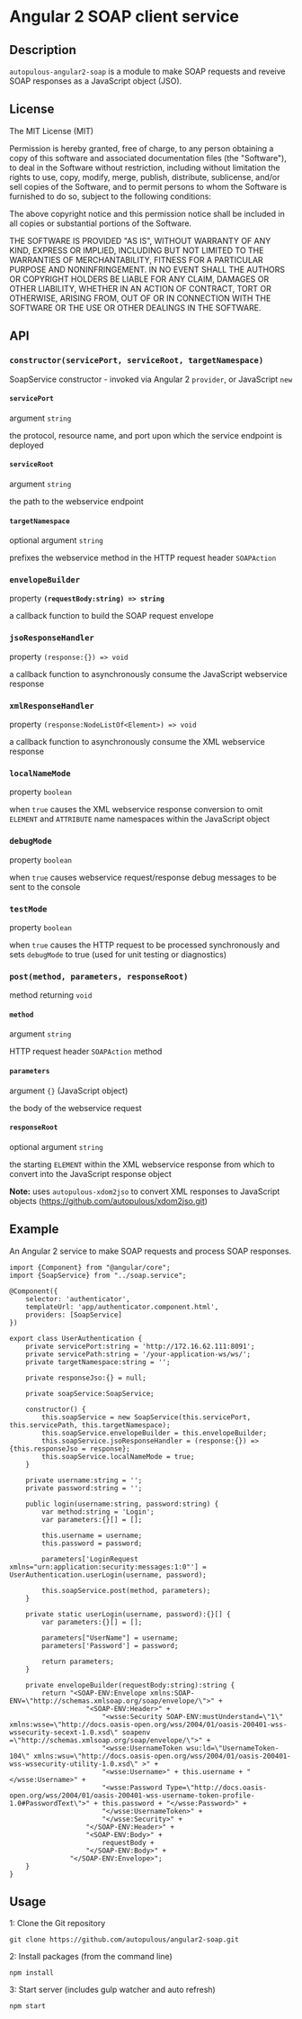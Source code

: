 # Angular 2 SOAP client service
## Description
`autopulous-angular2-soap` is a module to make SOAP requests and reveive SOAP responses as a JavaScript object (JSO).
## License
The MIT License (MIT)

Permission is hereby granted, free of charge, to any person obtaining a copy of this software and associated documentation files (the "Software"), to deal in the Software without restriction, including without limitation the rights to use, copy, modify, merge, publish, distribute, sublicense, and/or sell copies of the Software, and to permit persons to whom the Software is furnished to do so, subject to the following conditions:

The above copyright notice and this permission notice shall be included in all copies or substantial portions of the Software.

THE SOFTWARE IS PROVIDED "AS IS", WITHOUT WARRANTY OF ANY KIND, EXPRESS OR IMPLIED, INCLUDING BUT NOT LIMITED TO THE WARRANTIES OF MERCHANTABILITY, FITNESS FOR A PARTICULAR PURPOSE AND NONINFRINGEMENT. IN NO EVENT SHALL THE AUTHORS OR COPYRIGHT HOLDERS BE LIABLE FOR ANY CLAIM, DAMAGES OR OTHER LIABILITY, WHETHER IN AN ACTION OF CONTRACT, TORT OR OTHERWISE, ARISING FROM, OUT OF OR IN CONNECTION WITH THE SOFTWARE OR THE USE OR OTHER DEALINGS IN THE SOFTWARE.
## API
### `constructor(servicePort, serviceRoot, targetNamespace)`
SoapService constructor - invoked via Angular 2 `provider`, or JavaScript `new` 
#### `servicePort`
argument `string`

the protocol, resource name, and port upon which the service endpoint is deployed
#### `serviceRoot`
argument `string`
 
the path to the webservice endpoint
#### `targetNamespace`
optional argument `string`
 
prefixes the webservice method in the HTTP request header `SOAPAction`
### `envelopeBuilder`
property **`(requestBody:string) => string`**

a callback function to build the SOAP request envelope
### `jsoResponseHandler`
property `(response:{}) => void`
 
a callback function to asynchronously consume the JavaScript webservice response
### `xmlResponseHandler` 
property `(response:NodeListOf<Element>) => void`

a callback function to asynchronously consume the XML webservice response 
### `localNameMode`
property `boolean`

when `true` causes the XML webservice response conversion to omit `ELEMENT` and `ATTRIBUTE` name namespaces within the JavaScript object
### `debugMode`
property `boolean`
 
when `true` causes webservice request/response debug messages to be sent to the console
### `testMode`
property `boolean`

when `true` causes the HTTP request to be processed synchronously and sets `debugMode` to true (used for unit testing or diagnostics)

### `post(method, parameters, responseRoot)`
method returning `void`

#### `method`
argument `string`
 
HTTP request header `SOAPAction` method 
#### `parameters`
argument `{}` (JavaScript object)

the body of the webservice request
#### `responseRoot`
optional argument `string`
 
the starting `ELEMENT` within the XML webservice response from which to convert into the JavaScript response object

**Note:** uses `autopulous-xdom2jso` to convert XML responses to JavaScript objects (https://github.com/autopulous/xdom2jso.git) 
## Example
An Angular 2 service to make SOAP requests and process SOAP responses.

    import {Component} from "@angular/core";
    import {SoapService} from "../soap.service";

    @Component({
        selector: 'authenticator',
        templateUrl: 'app/authenticator.component.html',
        providers: [SoapService]
    })

    export class UserAuthentication {
        private servicePort:string = 'http://172.16.62.111:8091';
        private servicePath:string = '/your-application-ws/ws/';
        private targetNamespace:string = '';

        private responseJso:{} = null;

        private soapService:SoapService;

        constructor() {
            this.soapService = new SoapService(this.servicePort, this.servicePath, this.targetNamespace);
            this.soapService.envelopeBuilder = this.envelopeBuilder;
            this.soapService.jsoResponseHandler = (response:{}) => {this.responseJso = response};
            this.soapService.localNameMode = true;
        }

        private username:string = '';
        private password:string = '';

        public login(username:string, password:string) {
            var method:string = 'Login';
            var parameters:{}[] = [];

            this.username = username;
            this.password = password;

            parameters['LoginRequest xmlns="urn:application:security:messages:1:0"'] = UserAuthentication.userLogin(username, password);

            this.soapService.post(method, parameters);
        }

        private static userLogin(username, password):{}[] {
            var parameters:{}[] = [];

            parameters["UserName"] = username;
            parameters['Password'] = password;

            return parameters;
        }

        private envelopeBuilder(requestBody:string):string {
            return "<SOAP-ENV:Envelope xmlns:SOAP-ENV=\"http://schemas.xmlsoap.org/soap/envelope/\">" +
                       "<SOAP-ENV:Header>" +
                           "<wsse:Security SOAP-ENV:mustUnderstand=\"1\" xmlns:wsse=\"http://docs.oasis-open.org/wss/2004/01/oasis-200401-wss-wssecurity-secext-1.0.xsd\" soapenv =\"http://schemas.xmlsoap.org/soap/envelope/\">" +
                           "<wsse:UsernameToken wsu:ld=\"UsernameToken-104\" xmlns:wsu=\"http://docs.oasis-open.org/wss/2004/01/oasis-200401-wss-wssecurity-utility-1.0.xsd\" >" +
                           "<wsse:Username>" + this.username + "</wsse:Username>" +
                           "<wsse:Password Type=\"http://docs.oasis-open.org/wss/2004/01/oasis-200401-wss-username-token-profile-1.0#PasswordText\">" + this.password + "</wsse:Password>" +
                           "</wsse:UsernameToken>" +
                           "</wsse:Security>" +
                       "</SOAP-ENV:Header>" +
                       "<SOAP-ENV:Body>" +
                           requestBody +
                       "</SOAP-ENV:Body>" +
                   "</SOAP-ENV:Envelope>";
        }
    }
## Usage
1: Clone the Git repository

    git clone https://github.com/autopulous/angular2-soap.git
2: Install packages (from the command line)
    
    npm install
3: Start server (includes gulp watcher and auto refresh)

    npm start